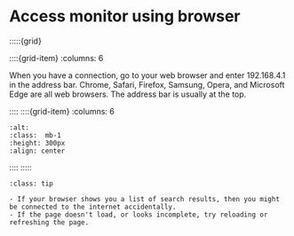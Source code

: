 # Access monitor using browser


:::::{grid} 

::::{grid-item} 
:columns: 6

When you have a connection, go to your web browser and enter 192.168.4.1 in the address bar.  Chrome, Safari, Firefox, Samsung, Opera, and Microsoft Edge are all web browsers.  The address bar is usually at the top.  

::::
::::{grid-item} 
:columns: 6
```{image} /images/monitoring/v3/browser-address-bar.jpg
:alt: 
:class:  mb-1
:height: 300px
:align: center
```

::::
:::::

```{admonition} Tips
:class: tip

- If your browser shows you a list of search results, then you might be connected to the internet accidentally.
- If the page doesn't load, or looks incomplete, try reloading or refreshing the page.

``` 